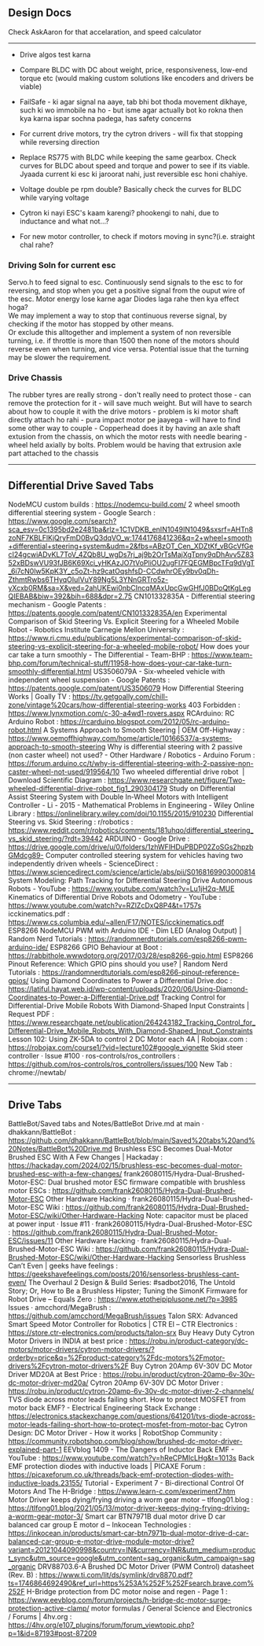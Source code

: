 ## Design Docs
Check AskAaron for that accelaration, and speed calculator

---
- Drive algos test karna
- Compare BLDC with DC about weight, price, responsiveness, low-end torque etc (would making custom solutions like encoders and drivers be viable)
- FailSafe - ki agar signal na aaye, tab bhi bot thoda movement dikhaye, such ki wo immobile na ho - but isme agar actually bot ko rokna then kya karna ispar sochna padega, has safety concerns

- For current drive motors, try the cytron drivers - will fix that stopping while reversing direction
- Replace RS775 with BLDC while keeping the same gearbox. Check curves for BLDC about speed and torque and power to see if its viable. Jyaada current ki esc ki jaroorat nahi, just reversible esc honi chahiye.
- Voltage double pe rpm double? Basically check the curves for BLDC while varying voltage
- Cytron ki nayi ESC's kaam karengi? phookengi to nahi, due to inductance and what not...?
- For new motor controller, to check if motors moving in sync?(i.e. straight chal rahe?

### Driving Soln for current esc
Servo.h to feed signal to esc. Continuously send signals to the esc to for reversing, and stop when you get a positive signal from the ouput wire of the esc. Motor energy lose karne agar Diodes laga rahe then kya effect hoga?\
We may implement a way to stop that continuous reverse signal, by checking if the motor has stopped by other means.\
Or exclude this alltogether and implement a system of non reversible turning, i.e. if throttle is more than 1500 then none of the motors should reverse even when turning, and vice versa.
Potential issue that the turning may be slower the requirement.

### Drive Chassis
The rubber tyres are really strong - don't really need to protect those - can remove the protection for it - will save much weight. But will have to search about how to couple it with the drive motors - problem is ki motor shaft directly attach ho rahi - pura impact motor pe jaayega - will have to find some other way to couple - Copperhead does it by having an axle shaft extusion from the chassis, on which the motor rests with needle bearing - wheel held axially by bolts. Problem would be having that extrusion axle part attached to the chassis

---

## Differential Drive Saved Tabs
NodeMCU custom builds : https://nodemcu-build.com/
2 wheel smooth differential steering system - Google Search : https://www.google.com/search?sca_esv=0c1395bd2e2481ba&rlz=1C1VDKB_enIN1049IN1049&sxsrf=AHTn8zoNF7KBLFlKjQryFmD0BvQ3dqVO_w:1744176841236&q=2+wheel+smooth+differential+steering+system&udm=2&fbs=ABzOT_Cen_XDZtKf_vBGcVfGecI24gcwiADvKL7ToV_4ZQb8U_wgDs7rj_aj9b2OrTsMajXgTpny9qDhAvv5Z8352xBDswVU93fJB6K69Xci_yHKAzJO7tVoPliOU2ugFI7FQEGMBpcTFq9dVgT_6i7cN0lw5KpK3Y_c5oZt-hz9catOqshfsD-CCdwhrOEy9bv0qDh-ZthmtRwbs6THyqOIuIVuY89Ng5L3YNnGRTro5z-yXcxb0RM&sa=X&ved=2ahUKEwi0nbCIncqMAxUpcGwGHfJ0BDoQtKgLegQIEBAB&biw=392&bih=688&dpr=2.75
CN101332835A - Differential steering mechanism - Google Patents : https://patents.google.com/patent/CN101332835A/en
Experimental Comparison of Skid Steering Vs. Explicit Steering for a Wheeled Mobile Robot - Robotics Institute Carnegie Mellon University : https://www.ri.cmu.edu/publications/experimental-comparison-of-skid-steering-vs-explicit-steering-for-a-wheeled-mobile-robot/
How does your car take a turn smoothly - The Differential - Team-BHP : https://www.team-bhp.com/forum/technical-stuff/11958-how-does-your-car-take-turn-smoothly-differential.html
US3506079A - Six-wheeled vehicle with independent wheel suspension - Google Patents : https://patents.google.com/patent/US3506079
How Differential Steering Works | Goally TV : https://tv.getgoally.com/chill-zone/vintage%20cars/how-differential-steering-works
403 Forbidden : https://www.lynxmotion.com/c-30-a4wd1-rovers.aspx
RCArduino: RC Arduino Robot : https://rcarduino.blogspot.com/2012/05/rc-arduino-robot.html
A Systems Approach to Smooth Steering | OEM Off-Highway : https://www.oemoffhighway.com/home/article/10166537/a-systems-approach-to-smooth-steering
Why is differential steering with 2 passive (non caster wheel) not used? - Other Hardware / Robotics - Arduino Forum : https://forum.arduino.cc/t/why-is-differential-steering-with-2-passive-non-caster-wheel-not-used/919564/10
Two wheeled differential drive robot  | Download Scientific Diagram : https://www.researchgate.net/figure/Two-wheeled-differential-drive-robot_fig1_290304179
Study on Differential Assist Steering System with Double In‐Wheel Motors with Intelligent Controller - Li - 2015 - Mathematical Problems in Engineering - Wiley Online Library : https://onlinelibrary.wiley.com/doi/10.1155/2015/910230
Differential Steering vs. Skid Steering : r/robotics : https://www.reddit.com/r/robotics/comments/181uhqo/differential_steering_vs_skid_steering/?rdt=39442
ARDUINO - Google Drive : https://drive.google.com/drive/u/0/folders/1zhWFlHDuPBDP02ZoSGs2hpzbGMdcg89-
Computer controlled steering system for vehicles having two independently driven wheels - ScienceDirect : https://www.sciencedirect.com/science/article/abs/pii/S0168169903000814
System Modeling: Path Tracking for Differential Steering Drive Autonomous Robots - YouTube : https://www.youtube.com/watch?v=Lu1jH2q-MUE
Kinematics of Differential Drive Robots and Odometry - YouTube : https://www.youtube.com/watch?v=RZlZcDxQ8P4&t=1757s
icckinematics.pdf : https://www.cs.columbia.edu/~allen/F17/NOTES/icckinematics.pdf
ESP8266 NodeMCU PWM with Arduino IDE - Dim LED (Analog Output) | Random Nerd Tutorials : https://randomnerdtutorials.com/esp8266-pwm-arduino-ide/
ESP8266 GPIO Behaviour at Boot : https://rabbithole.wwwdotorg.org/2017/03/28/esp8266-gpio.html
ESP8266 Pinout Reference: Which GPIO pins should you use? | Random Nerd Tutorials : https://randomnerdtutorials.com/esp8266-pinout-reference-gpios/
Using Diamond Coordinates to Power a Differential Drive.doc : https://latiful.hayat.web.id/wp-content/uploads/2020/06/Using-Diamond-Coordinates-to-Power-a-Differential-Drive.pdf
Tracking Control for Differential-Drive Mobile Robots With Diamond-Shaped Input Constraints | Request PDF : https://www.researchgate.net/publication/264243182_Tracking_Control_for_Differential-Drive_Mobile_Robots_With_Diamond-Shaped_Input_Constraints
Lesson 102: Using ZK-5DA to control 2 DC Motor each 4A | Robojax.com : https://robojax.com/course1/?vid=lecture102#google_vignette
Skid steer controller · Issue #100 · ros-controls/ros_controllers : https://github.com/ros-controls/ros_controllers/issues/100
New Tab : chrome://newtab/


---

## Drive Tabs
BattleBot/Saved tabs and Notes/BattleBot Drive.md at main · dhakkann/BattleBot : https://github.com/dhakkann/BattleBot/blob/main/Saved%20tabs%20and%20Notes/BattleBot%20Drive.md
Brushless ESC Becomes Dual-Motor Brushed ESC With A Few Changes | Hackaday : https://hackaday.com/2024/02/15/brushless-esc-becomes-dual-motor-brushed-esc-with-a-few-changes/
frank26080115/Hydra-Dual-Brushed-Motor-ESC: Dual brushed motor ESC firmware compatible with brushless motor ESCs : https://github.com/frank26080115/Hydra-Dual-Brushed-Motor-ESC
Other Hardware Hacking · frank26080115/Hydra-Dual-Brushed-Motor-ESC Wiki : https://github.com/frank26080115/Hydra-Dual-Brushed-Motor-ESC/wiki/Other-Hardware-Hacking
Note: capacitor must be placed at power input · Issue #11 · frank26080115/Hydra-Dual-Brushed-Motor-ESC : https://github.com/frank26080115/Hydra-Dual-Brushed-Motor-ESC/issues/11
Other Hardware Hacking · frank26080115/Hydra-Dual-Brushed-Motor-ESC Wiki : https://github.com/frank26080115/Hydra-Dual-Brushed-Motor-ESC/wiki/Other-Hardware-Hacking
Sensorless Brushless Can’t Even | geeks have feelings : https://geekshavefeelings.com/posts/2016/sensorless-brushless-cant-even/
The Overhaul 2 Design & Build Series: #sadbot2016, The Untold Story; Or, How to Be a Brushless Hipster; Tuning the SimonK Firmware for Robot Drive – Equals Zero : https://www.etotheipiplusone.net/?p=3985
Issues · amcchord/MegaBrush : https://github.com/amcchord/MegaBrush/issues
Talon SRX: Advanced Smart Speed Motor Controller for Robotics | CTR El – CTR Electronics : https://store.ctr-electronics.com/products/talon-srx
Buy Heavy Duty Cytron Motor Drivers in INDIA at best price : https://robu.in/product-category/dc-motors/motor-drivers/cytron-motor-drivers/?orderby=price&q=%2Fproduct-category%2Fdc-motors%2Fmotor-drivers%2Fcytron-motor-drivers%2F
Buy Cytron 20Amp 6V-30V DC Motor Driver MD20A at Best Price : https://robu.in/product/cytron-20amp-6v-30v-dc-motor-driver-md20a/
Cytron 20Amp 6V-30V DC Motor Driver : https://robu.in/product/cytron-20amp-6v-30v-dc-motor-driver-2-channels/
TVS diode across motor leads failing short. How to protect MOSFET from motor back EMF? - Electrical Engineering Stack Exchange : https://electronics.stackexchange.com/questions/641201/tvs-diode-across-motor-leads-failing-short-how-to-protect-mosfet-from-motor-bac
Cytron Design: DC Motor Driver - How it works | RobotShop Community : https://community.robotshop.com/blog/show/brushed-dc-motor-driver-explained-part-1
EEVblog 1409 - The Dangers of Inductor Back EMF - YouTube : https://www.youtube.com/watch?v=hReCPMIcLHg&t=1013s
Back EMF protection diodes with inductive loads | PICAXE Forum : https://picaxeforum.co.uk/threads/back-emf-protection-diodes-with-inductive-loads.23155/
Tutorial - Experiment 7 - Bi-directional Control Of Motors And The H-Bridge : https://www.learn-c.com/experiment7.htm
Motor Driver keeps dying/frying driving a worm gear motor – tlfong01.blog : https://tlfong01.blog/2021/05/13/motor-driver-keeps-dying-frying-driving-a-worm-gear-motor-3/
Smart car BTN7971B dual motor drive D car balanced car group E motor d – Inkocean Technologies : https://inkocean.in/products/smart-car-btn7971b-dual-motor-drive-d-car-balanced-car-group-e-motor-drive-module-motor-drive?variant=20121044090998&country=IN&currency=INR&utm_medium=product_sync&utm_source=google&utm_content=sag_organic&utm_campaign=sag_organic
DRV88703.6-A Brushed DC Motor Driver (PWM Control) datasheet (Rev. B) : https://www.ti.com/lit/ds/symlink/drv8870.pdf?ts=1746864692490&ref_url=https%253A%252F%252Fsearch.brave.com%252F
H-Bridge protection from DC motor noise and regen - Page 1 : https://www.eevblog.com/forum/projects/h-bridge-dc-motor-surge-protection-active-clamp/
motor formulas / General Science and Electronics / Forums | 4hv.org : https://4hv.org/e107_plugins/forum/forum_viewtopic.php?p=1&id=87193#post-87209
